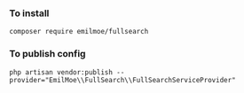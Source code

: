 ### To install
`composer require emilmoe/fullsearch`

### To publish config
`php artisan vendor:publish --provider="EmilMoe\\FullSearch\\FullSearchServiceProvider"`